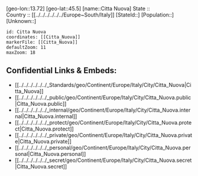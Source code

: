 ﻿---
location: [45.5,13.72] 
mapzoom: [7,12] 
mapmarker: city 
type: City
tags:
- geo/City


SpocWebEntityId: 29613
isDeleted: false
confidential: public

---
[geo-lon::13.72] 
[geo-lat::45.5] 
[name::Citta Nuova] 
State ::  
Country :: [[../../../../../../Europe~South/Italy]] 
[StateId::] 
[Population::] 
[Unknown::] 


```leaflet
id: Citta Nuova
coordinates: [[Citta_Nuova]] 
markerFile: [[Citta_Nuova]] 
defaultZoom: 11 
maxZoom: 18
```


## Confidential Links & Embeds: 
- [[../../../../../../_Standards/geo/Continent/Europe/Italy/City/Citta_Nuova|Citta_Nuova]] 
- [[../../../../../../_public/geo/Continent/Europe/Italy/City/Citta_Nuova.public|Citta_Nuova.public]] 
- [[../../../../../../_internal/geo/Continent/Europe/Italy/City/Citta_Nuova.internal|Citta_Nuova.internal]] 
- [[../../../../../../_protect/geo/Continent/Europe/Italy/City/Citta_Nuova.protect|Citta_Nuova.protect]] 
- [[../../../../../../_private/geo/Continent/Europe/Italy/City/Citta_Nuova.private|Citta_Nuova.private]] 
- [[../../../../../../_personal/geo/Continent/Europe/Italy/City/Citta_Nuova.personal|Citta_Nuova.personal]] 
- [[../../../../../../_secret/geo/Continent/Europe/Italy/City/Citta_Nuova.secret|Citta_Nuova.secret]] 
